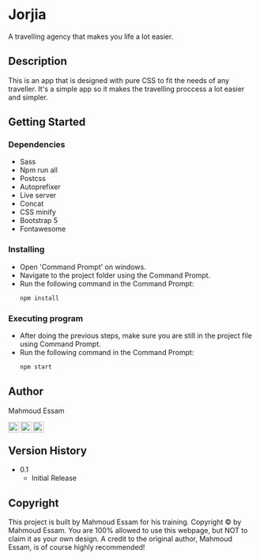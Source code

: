 # Jorjia

A travelling agency that makes you life a lot easier.

## Description

This is an app that is designed with pure CSS to fit the needs of any traveller. It's a simple app so it makes the travelling proccess a lot easier and simpler.

## Getting Started

### Dependencies

* Sass
* Npm run all
* Postcss
* Autoprefixer
* Live server
* Concat
* CSS minify
* Bootstrap 5
* Fontawesome

### Installing

* Open 'Command Prompt' on windows.
* Navigate to the project folder using the Command Prompt.
* Run the following command in the Command Prompt:
    ```css
    npm install
    ```

### Executing program

* After doing the previous steps, make sure you are still in the project file using Command Prompt.
* Run the following command in the Command Prompt:
    ```css
    npm start
    ```



## Author

Mahmoud Essam
<br />

[<img align="left" alt="codeSTACKr | Twitter" width="22px" src="https://cdn.jsdelivr.net/npm/simple-icons@v3/icons/twitter.svg" />][twitter]
[<img align="left" alt="codeSTACKr | LinkedIn" width="22px" src="https://cdn.jsdelivr.net/npm/simple-icons@v3/icons/linkedin.svg" />][linkedin]
[<img align="left" alt="codeSTACKr | LinkedIn" width="22px" src="https://cdn.jsdelivr.net/npm/simple-icons@v3/icons/facebook.svg" />][facebook]
<br />

## Version History


* 0.1
    * Initial Release

## Copyright

This project is built by Mahmoud Essam for his training. Copyright © by Mahmoud Essam. You are 100% allowed to use this webpage, but NOT to claim it as your own design. A credit to the original author, Mahmoud Essam, is of course highly recommended!

[twitter]: https://twitter.com/Mahmoud_essam9
[linkedin]: https://www.linkedin.com/in/mahmoud-essam-569a9b1b0/
[facebook]: https://www.facebook.com/profile.php?id=100006483635948